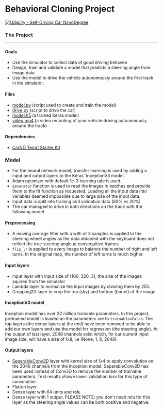 # Behavioral Cloning Project

[![Udacity - Self-Driving Car NanoDegree](https://s3.amazonaws.com/udacity-sdc/github/shield-carnd.svg)](http://www.udacity.com/drive)

### The Project
---

#### Goals
* Use the simulator to collect data of good driving behavior 
* Design, train and validate a model that predicts a steering angle from image data
* Use the model to drive the vehicle autonomously around the first track in the simulator. 

#### Files
* [model.py](./model.py) (script used to create and train the model)
* [drive.py](./drive.py) (script to drive the car)
* [model.h5](https://drive.google.com/file/d/1btzSviMPpu1xjrLYtc1MkZ2lOISEPh9T/view?usp=sharing) (a trained Keras model)
* [video.mp4](./video.mp4) (a video recording of your vehicle driving autonomously around the track)


#### Dependencies

* [CarND Term1 Starter Kit](https://github.com/udacity/CarND-Term1-Starter-Kit)


### Model
* For the neural network model, transfer learning is used by adding a input and output layers to the Keras' InceptionV3 model.
* Adam optimizer with default 1e-3 learning rate is used.
* `generator` function is used to read the images in batches and provide them to the fit function as requested. Loading all the input data into variables deemed impossible due to large size of the input data.
* Input data is split into training and validation data (80% vs 20%)
* The car managed to drive in both directions on the track with the following model.

#### Preprocessing
* A moving average filter with a with of 3 samples is applied to the steering wheel angles as the data obtained with the keyboard does not reflect the true steering angle at consequitive frames.
* `flip_lr` is applied to every image to balance the number of right and left turns. In the original map, the number of left turns is much higher.


#### Input layers
* Input layer with input size of (160, 320, 3), the size of the images aquired from the simulator
* Lambda layer to normalize the input images by dividing them by 255.
* Cropping2D layer to crop the top (sky) and bottom (bonet) of the image

#### InceptionV3 model
Inception model has over 22 million trainable parameters. In this project, pretrained model is loaded an the parameters are to `trainable=False`. The top layers (the dense layers at the end) have been removed to be able to add our own layers and use the model for regression (the steering angle).
At the output of last layer, 2048 channels exist which, for our current input image size, will have a size of 1x8, i.e (None, 1, 8, 2048).

#### Output layers
* [SeparableConv2D](https://towardsdatascience.com/a-basic-introduction-to-separable-convolutions-b99ec3102728) layer with kernel size of 1x4 to apply convolution on the 2048 channels from the Inception model. SeparableConv2D has been used instead of Conv2D to remove the number of trainable parameters. Test results showe lower validation loss for this type of convolution.
* Flatten layer
* Dense layer with 64 units and relu
* Dense layer with 1 output. PLEASE NOTE: you don't need relu for this layer as the steering angle values can be both positive and negative.


